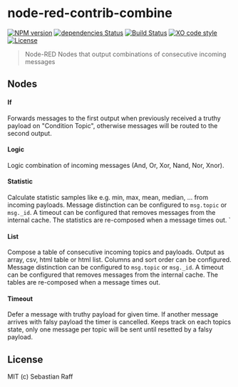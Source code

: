 # node-red-contrib-combine

[![NPM version](https://badge.fury.io/js/node-red-contrib-combine.svg)](http://badge.fury.io/js/node-red-contrib-combine)
[![dependencies Status](https://david-dm.org/hobbyquaker/node-red-contrib-combine/status.svg)](https://david-dm.org/hobbyquaker/node-red-contrib-combine)
[![Build Status](https://travis-ci.org/hobbyquaker/node-red-contrib-combine.svg?branch=master)](https://travis-ci.org/hobbyquaker/node-red-contrib-combine)
[![XO code style](https://img.shields.io/badge/code_style-XO-5ed9c7.svg)](https://github.com/sindresorhus/xo)
[![License][mit-badge]][mit-url]

> Node-RED Nodes that output combinations of consecutive incoming messages


## Nodes

#### If

Forwards messages to the first output when previously received a truthy payload on "Condition Topic", otherwise messages 
will be routed to the second output.

#### Logic

Logic combination of incoming messages (And, Or, Xor, Nand, Nor, Xnor).

#### Statistic

Calculate statistic samples like e.g. min, max, mean, median, ... from incoming payloads. Message distinction can be
configured to `msg.topic` or `msg._id`. A timeout can be configured that removes messages from the internal cache. 
The statistics are re-composed when a message times out.
 `
#### List

Compose a table of consecutive incoming topics and payloads. Output as array, csv, html table or html list. Columns and 
sort order can be configured. Message distinction can be configured to `msg.topic` or `msg._id`. A timeout can be 
configured that removes messages from the internal cache. The tables are re-composed when a message times out.

#### Timeout

Defer a message with truthy payload for given time.
If another message arrives with falsy payload the timer is cancelled.
Keeps track on each topics state, only one message per topic will be sent until resetted by a falsy payload.


## License

MIT (c) Sebastian Raff

[mit-badge]: https://img.shields.io/badge/License-MIT-blue.svg?style=flat
[mit-url]: LICENSE
